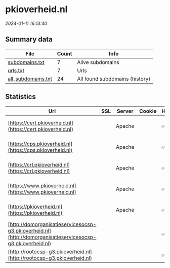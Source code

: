# pkioverheid.nl
*2024-01-11 16:13:40*
## Summary data
| File       | Count | Info |
|------------|-------|------|
|[subdomains.txt](/data/pkioverheid.nl/subdomains.txt)|7|Alive subdomains|
|[urls.txt](/data/pkioverheid.nl/urls.txt)|7|Urls|
|[all_subdomains.txt](/data/pkioverheid.nl/all_subdomains.txt)|24|All found subdomains (history)|
## Statistics
| Url | SSL | Server | Cookie | HSTS | CSP | XFO | XXP | RP | Tech |Title |
|------------|-------|------|------|------|------|------|------|------|------|------|
|[https://cert.pkioverheid.nl](https://cert.pkioverheid.nl)| |Apache| |:white_check_mark: |:white_check_mark: |:white_check_mark: |:white_check_mark: |Apache HTTP Serv...|Overzicht PKIove...|
|[https://cps.pkioverheid.nl](https://cps.pkioverheid.nl)| |Apache| |:white_check_mark: |:white_check_mark: |:white_check_mark: |:white_check_mark: |Apache HTTP Serv...|Certification Pr...|
|[https://crl.pkioverheid.nl](https://crl.pkioverheid.nl)| |Apache| |:white_check_mark: |:white_check_mark: |:white_check_mark: |:white_check_mark: |Apache HTTP Serv...|PKIoverheid Cert...|
|[https://www.pkioverheid.nl](https://www.pkioverheid.nl)| |Apache| |:white_check_mark: |:white_check_mark: |:white_check_mark: |:white_check_mark: |Apache HTTP Serv...|302 Found|
|[https://pkioverheid.nl](https://pkioverheid.nl)| |Apache| |:white_check_mark: |:white_check_mark: |:white_check_mark: |:white_check_mark: |Apache HTTP Serv...|302 Found|
|[http://domorganisatieservicesocsp-g3.pkioverheid.nl](http://domorganisatieservicesocsp-g3.pkioverheid.nl)| || |:white_check_mark: |:white_check_mark: |:white_check_mark: |:white_check_mark: |HSTS||
|[http://rootocsp-g3.pkioverheid.nl](http://rootocsp-g3.pkioverheid.nl)| || |:white_check_mark: |:white_check_mark: |:white_check_mark: |:white_check_mark: |HSTS||